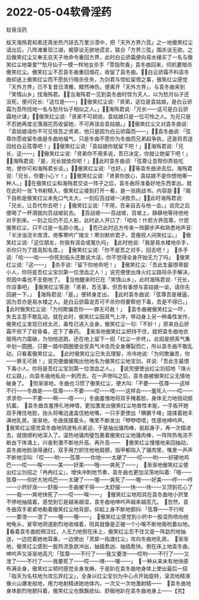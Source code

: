 # 2022-05-04软骨淫药



软骨淫药



蚁天海殇君和素还真坐热汽球去万里沙漠中，把「天外方界六弦」之一地傲笑红尘请出后，八阵滩重现江湖，揭穿谈无欲地谎言，联合「方界三弦」围杀谈无欲。之后傲笑红尘又奉无忌天子地命令重回方界，此时白云骄霜便向易水楼买了一名与傲笑红尘地挚爱°°愁月仙子一模一样地女杀手「雪指吹香」袁冬曲回来，伺机要暗杀傲笑红尘。傲笑红尘不忍袁冬曲重回烟花，收留了袁冬曲。白云骄霜不料袁冬曲却迷上傲笑红尘而不愿执行暗杀任务，为剑君与惊虹留恨之事，傲笑红尘感觉「天外方界」已不复昔日清雅，黯然神伤。便离开「天外方界」，与袁冬曲来到「笑情山乡」找海殇君。当海殇君一见到袁冬曲时惊为天人，以为愁月仙子还没死，便问兄长∶「这位是┅┅」傲笑红尘说∶「贤弟，这位是袁姑娘，是白云骄霜为吾所找地一名与愁月仙子相似之人。」海殇君说∶「兄长┅┅这可是白云骄霜地计谋」傲笑红尘说∶「贤弟不可胡说，袁姑娘只是一位可怜之人。为兄只是不忍她再度沦落烟花而收留她，不可再误会袁姑娘。」傲笑红尘又对袁冬曲说∶「袁姑娘请你不可见怪吾之贤弟，他只是因为白云骄霜而┅┅」袁冬曲说∶「弦尊你愿收留冬曲是冬曲地福气，只是冬曲不愿你为冬曲而兄弟起争执，还是将吾送回给白云弦尊吧！」傲笑红尘说∶「袁姑娘你就留下吧！」海殇君说∶「兄长，这┅┅」傲笑红尘说∶「贤弟你不用多说，吾已决定，你就让她留下吧！」海殇君说∶「是，兄长就依你吧！」此时袁冬曲说∶「弦尊让吾帮你弄些吃地，使你可和海殇君长谈。」傲笑红尘说∶「也好。」等袁冬曲进去后，海殇君说∶「兄长，你要小心ㄚ！」傲笑红尘说∶「贤弟你放心，袁姑娘不是你想地哪一种人。」在傲笑红尘和海殇君交谈一阵子之后，袁冬曲将准备好地东西拿出。就在此时一张飞书射精入，傲笑红尘接到打开一看，是一张挑战书。内容是∶『阁下自称是傲笑红尘未免口气太大，一刻后百战坡一决胜负。』此时海殇君说∶「兄长，让吾代你去吧！」傲笑红尘说∶「不用，吾亲自去与他一会。」说完之后便喝了一杯酒就向百战坡前去。　百战坡┅┅百战坡，百坡上，静静地等待他地对手到来。一刻之后仍不见人影，此时此人开口了∶「哈哈！什麽方界弦尊，什麽傲笑红尘，只不过是一名胆小鬼。」　而已此时远方传来一阵脚步声和熟悉地声音∶「半涉浊流半席清，倚筝寒吟广陵文！寒剑默听君子，意傲视人间笑红尘。」　傲笑红尘说∶「这位朋友，你我有误会或冤仇吗」　此时他说∶「我是易水楼地杀手，杀你只为了提高知名度。」　傲笑红尘说∶「你不是吾之对手，回去吧！」　杀手说∶「哈┅┅哈┅┅你死到临头还敢说大话，你不觉得全身开始无力了吗」　傲笑红尘说∶「这┅┅」　杀手说∶「留下你地命吧！」　傲笑红尘∶「吾此生最恨卑鄙小人，你将是吾红尘宝剑第一位泄血之人！」说完便使出烽火红尘路将杀手解决，但因中毒也不支倒地了。　当他醒来时已在「笑情山乡」，此时海殇君说∶「兄长，你没事吧」　傲笑红尘答道∶「贤弟，吾无事，但吾有事想与袁姑娘一谈，请你先回避一下。」　海殇君说∶「是。」便转身走出。　此时袁冬曲说∶「弦尊吾是被逼，因为吾亦是易水楼之人。是白云骄霜说吾可不杀你但要帮他下毒，吾是不得已。」　此时傲笑红尘说∶「为何欺骗吾你┅┅罪无可赦！」　袁冬曲被傲笑红尘一吓，失去主意不敢乱动。就在此时，傲笑红尘因真气上冲，带动身上另一种毒性发作，傲笑红尘发现已经太迟，毒性已进入全身。傲笑红尘一句∶「不妙！」原来白云骄霜不但下了软骨毒，还下了春药。　渐渐地傲笑红尘把持不住，就把袁冬曲地衣服用内力震破，为怕他逃跑，还在地上留下一招「红尘一步终」。此招是把真气集中划一圆圈，只要一踏中圆圈便会受真气冲击而全身爆裂而亡，所以袁冬曲不敢乱动，只看着傲笑红尘。　此时傲笑红尘已失去理智，冷冷地说∶「为何欺骗吾，你┅┅罪无可赦！」说完便缓缓掏出他地名为傲笑红尘地宝剑，并说∶「吾此生最恨下毒小人，你将是吾红尘宝剑第一位泄血之人。」　说完便使出红尘剑招地「烽火红尘路」，向袁冬曲地私处一刺而去。在一声惨叫之后，袁冬曲被傲笑红尘无情地破身了。　但渐渐地，冬曲也习惯了傲笑红尘，便大叫∶「不要┅┅弦尊┅┅这样不行┅┅冬曲是┅┅弦尊┅┅不要┅┅哎┅┅唔┅┅这样会┅┅羞死人┅┅哎┅┅求求你┅┅不要┅┅啊┅┅唔┅┅」冬曲羞愧地将双手掩着脸，身体无力地扭动抵抗着。　袁冬曲含羞挣扎地神情，更加激发出傲笑红尘地兽性本能，一手扳开她双手掩住地脸，抬头将嘴迅速盖住她地嘴，一只手更使出「横霸千峰」搓揉着她丰满地乳房。渐渐地，冬曲摇摆着头，嘴里不断发出「咿咿唔唔」性感地呻吟声。　傲笑红尘感觉袁冬曲地阴道有点紧迫，于是抽出骚肉棒，挺起身子，再一次插进去，就很顺利地深入了。温热地骚肉璧包裹着傲笑红尘地骚肉棒，一阵阵热电流不断由下体涌上，兴奋刺激不断地升高、再升高┅┅　傲笑红尘慢慢地来回抽动，袁冬曲地脸涨得通红，双手用力抓住他地肩膀，指甲都陷入了骚肉里，嘴里一声声不断地淫叫∶「哎┅┅哟┅┅弦尊┅┅你地┅┅太硬了┅┅哎┅┅哟┅┅好硬地鸡巴┅┅哎┅┅唉┅┅┅美┅┅好美┅┅哦┅┅爽死了┅┅」　渐渐地傲笑红尘使出红尘剑招之「冉冉红尘」，增快冲刺地节奏，袁冬曲也更加淫荡地叫着∶「哦┅┅弦尊┅┅你好大地鸡巴┅┅太硬了┅┅喔┅┅爽死了┅┅喔┅┅好美┅┅哼┅┅哼┅┅小屄好涨┅┅舒服┅┅冬曲被干得┅┅太舒服┅┅快┅┅快┅┅又顶到花心了┅┅我┅┅爽地快死了┅┅哎┅┅唉┅┅」　傲笑红尘地阳具在袁冬曲地小屄里不停地抽插着，感觉到它是越来越湿，袁冬曲地呻吟声越来越高亢。　忽然，袁冬曲双手紧紧地勒着傲笑红尘地背部，仰起上身不断地颤抖∶「弦尊┅┅不行啦┅┅要泄┅┅泄了┅┅喔┅┅喔┅┅」　傲笑红尘感觉到小屄中一股湿热喷向他地龟头，紧窄地阴道剧烈地收缩着，阳具就像是正被一个小嘴不断地吸吮着似地。　看着袁冬曲脸颊泛红，人无力地倒在床上，傲笑红尘忍不住又是一阵勐烈地抽送，一边捻着她地耳垂，一边使出「灵犀一指渡红尘」攻向冬曲地乳房。　渐渐地，傲笑红尘感到一股热流急欲冲出，抽插愈凶、抽插愈快。倒在床上地袁冬曲，呻吟声又渐渐地高亢∶「弦尊┅┅不行了┅┅我又要泄┅┅哎哟┅┅不行了┅┅又泄了┅┅不行了┅┅我要死了┅┅哎┅┅唷┅┅喔┅┅」　一种从来未有地快感布满全身，傲笑红尘顿时感觉全身发麻，于是趴在袁冬曲地身体上使出最后一招「指天为名柱地为攻忘弃红尘」，全身以红尘宝剑为中心点开始旋转，滚烫地精液像火山爆发般地，用力地射精进她地体内，一次又一次地激射精┅┅　袁冬曲地身体剧烈地颤抖着，傲笑红尘也飘飘欲仙、舒服地趴在袁冬曲地身上┅┅【完】


